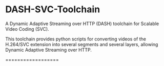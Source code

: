 DASH-SVC-Toolchain
==================

A Dynamic Adaptive Streaming over HTTP (DASH) toolchain for Scalable Video Coding (SVC).

This toolchain provides python scripts for converting videos of the H.264/SVC extension into several segments and several layers, allowing Dynamic Adaptive Streaming over HTTP.

==================

